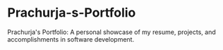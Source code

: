 # Prachurja-s-Portfolio
Prachurja's Portfolio: A personal showcase of my resume, projects, and accomplishments in software development.
